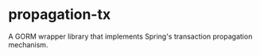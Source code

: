 # propagation-tx
A GORM wrapper library that implements Spring's transaction propagation mechanism.
